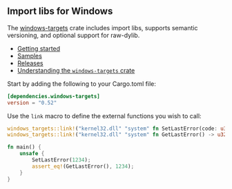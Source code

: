 ## Import libs for Windows

The [windows-targets](https://crates.io/crates/windows-targets) crate includes import libs, supports semantic versioning, and optional support for raw-dylib.

* [Getting started](https://kennykerr.ca/rust-getting-started/)
* [Samples](https://github.com/microsoft/windows-rs/tree/0.58.0/crates/samples)
* [Releases](https://github.com/microsoft/windows-rs/releases)
* [Understanding the `windows-targets` crate](https://kennykerr.ca/rust-getting-started/understanding-windows-targets.html)

Start by adding the following to your Cargo.toml file:

```toml
[dependencies.windows-targets]
version = "0.52"
```

Use the `link` macro to define the external functions you wish to call:

```rust
windows_targets::link!("kernel32.dll" "system" fn SetLastError(code: u32));
windows_targets::link!("kernel32.dll" "system" fn GetLastError() -> u32);

fn main() {
    unsafe {
        SetLastError(1234);
        assert_eq!(GetLastError(), 1234);
    }
}
```

